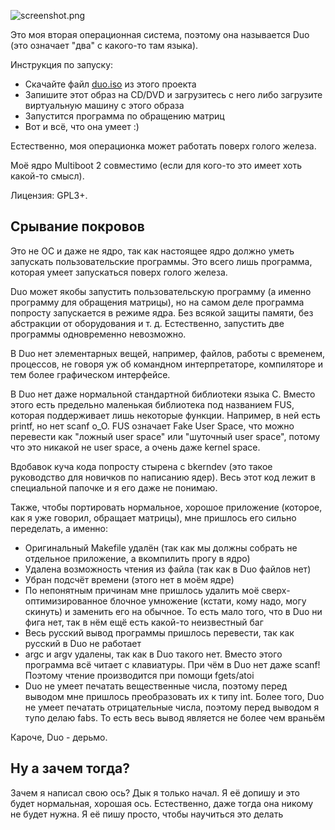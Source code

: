 ![screenshot.png](https://github.com/safinaskar/duo/raw/master/screenshot.png)

<!-- BEGIN OF TABLE -->
<!-- END OF TABLE -->

Это моя вторая операционная система, поэтому она называется Duo (это означает "два" с какого-то там языка).

Инструкция по запуску:

* Скачайте файл [duo.iso](https://github.com/safinaskar/duo/raw/master/duo.iso) из этого проекта
* Запишите этот образ на CD/DVD и загрузитесь с него либо загрузите виртуальную машину с этого образа
* Запустится программа по обращению матриц
* Вот и всё, что она умеет :)

Естественно, моя операционка может работать поверх голого железа.

Моё ядро Multiboot 2 совместимо (если для кого-то это имеет хоть какой-то смысл).

Лицензия: GPL3+.

Срывание покровов
-----------------
Это не ОС и даже не ядро, так как настоящее ядро должно уметь запускать пользовательские программы. Это всего лишь программа, которая умеет запускаться поверх голого железа.

Duo может якобы запустить пользовательскую программу (а именно программу для обращения матрицы), но на самом деле программа попросту запускается в режиме ядра. Без всякой защиты памяти, без абстракции от оборудования и т. д. Естественно, запустить две программы одновременно невозможно.

В Duo нет элементарных вещей, например, файлов, работы с временем, процессов, не говоря уж об командном интерпретаторе, компиляторе и тем более графическом интерфейсе.

В Duo нет даже нормальной стандартной библиотеки языка C. Вместо этого есть предельно маленькая библиотека под названием FUS, которая поддерживает лишь некоторые функции. Например, в ней есть printf, но нет scanf o_O. FUS означает Fake User Space, что можно перевести как "ложный user space" или "шуточный user space", потому что это никакой не user space, а очень даже kernel space.

Вдобавок куча кода попросту стырена с bkerndev (это такое руководство для новичков по написанию ядер). Весь этот код лежит в специальной папочке и я его даже не понимаю.

Также, чтобы портировать нормальное, хорошое приложение (которое, как я уже говорил, обращает матрицы), мне пришлось его сильно переделать, а именно:

* Оригинальный Makefile удалён (так как мы должны собрать не отдельное приложение, а вкомпилить прогу в ядро)
* Удалена возможность чтения из файла (так как в Duo файлов нет)
* Убран подсчёт времени (этого нет в моём ядре)
* По непонятным причинам мне пришлось удалить моё сверх-оптимизированное блочное умножение (кстати, кому надо, могу скинуть) и заменить его на обычное. То есть мало того, что в Duo ни фига нет, так в нём ещё есть какой-то неизвестный баг
* Весь русский вывод программы пришлось перевести, так как русский в Duo не работает
* argc и argv удалены, так как в Duo такого нет. Вместо этого программа всё читает с клавиатуры. При чём в Duo нет даже scanf! Поэтому чтение производится при помощи fgets/atoi
* Duo не умеет печатать вещественные числа, поэтому перед выводом мне пришлось преобразовать их к типу int. Более того, Duo не умеет печатать отрицательные числа, поэтому перед выводом я тупо делаю fabs. То есть весь вывод является не более чем враньём

Кароче, Duo - дерьмо.

Ну а зачем тогда?
-----------------
Зачем я написал свою ось? Дык я только начал. Я её допишу и это будет нормальная, хорошая ось. Естественно, даже тогда она никому не будет нужна. Я её пишу просто, чтобы научиться это делать
